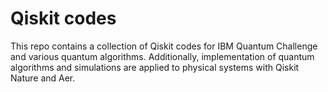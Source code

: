 # Qiskit codes

This repo contains a collection of Qiskit codes for IBM Quantum Challenge and various quantum algorithms. Additionally, implementation of quantum algorithms and simulations are applied to physical systems with Qiskit Nature and Aer. 
